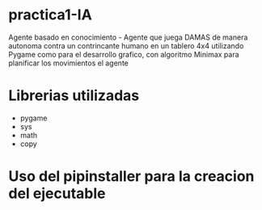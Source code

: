# practica1-IA
Agente basado en conocimiento - Agente que juega DAMAS de manera autonoma contra un contrincante  humano en un tablero 4x4 utilizando Pygame como para el desarrollo grafico, con algoritmo Minimax para planificar los movimientos el agente

# Librerias utilizadas 
- pygame
- sys
- math
- copy

# Uso del  pipinstaller para la creacion del ejecutable

